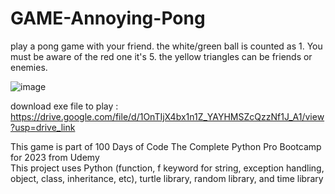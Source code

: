 # GAME-Annoying-Pong
play a pong game with your friend. the white/green ball is counted as 1. You must be aware of the red one it's 5. the yellow triangles can be friends or enemies.

![image](https://github.com/ikhsanmasu/GAME-Annoying-Pong/assets/76894210/2eada551-4e65-42c0-979b-2e8bdb7b48fc)

download exe file to play : https://drive.google.com/file/d/1OnTIjX4bx1n1Z_YAYHMSZcQzzNf1J_A1/view?usp=drive_link <br />

This game is part of 100 Days of Code The Complete Python Pro Bootcamp for 2023 from Udemy <br />
This project uses Python (function, f keyword for string, exception handling, object, class, inheritance, etc), turtle library, random library, and time library
